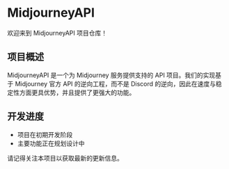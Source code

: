 # MidjourneyAPI

欢迎来到 MidjourneyAPI 项目仓库！

## 项目概述

MidjourneyAPI 是一个为 Midjourney 服务提供支持的 API 项目。我们的实现基于 Midjourney 官方 API 的逆向工程，而不是 Discord 的逆向，因此在速度与稳定性方面更具优势，并且提供了更强大的功能。

## 开发进度

- 项目在初期开发阶段
- 主要功能正在规划设计中

请记得关注本项目以获取最新的更新信息。

